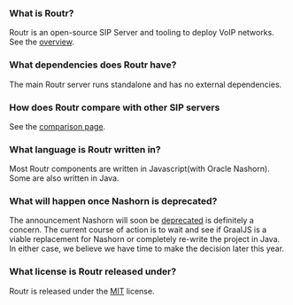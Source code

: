 ### What is Routr?

Routr is an open-source SIP Server and tooling to deploy VoIP networks. See the [overview](/docs/introduction/overview).

### What dependencies does Routr have?

The main Routr server runs standalone and has no external dependencies.

### How does Routr compare with other SIP servers

See the [comparison page](/docs/introduction/comparison).

### What language is Routr written in?

Most Routr components are written in Javascript(with Oracle Nashorn). Some are also written in Java.

### What will happen once Nashorn is deprecated?

The announcement Nashorn will soon be [deprecated](https://openjdk.java.net/jeps/335) is definitely a concern. The current course of action is to wait and see if GraalJS is a viable replacement for Nashorn or completely re-write the project in Java. In either case, we believe we have time to make the decision later this year.

### What license is Routr released under?

Routr is released under the [MIT](https://opensource.org/licenses/MIT) license.

